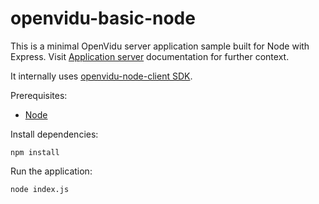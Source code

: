# openvidu-basic-node

This is a minimal OpenVidu server application sample built for Node with Express. Visit [Application server](https://docs.openvidu.io/en/stable/application-server/) documentation for further context.

It internally uses [openvidu-node-client SDK](https://docs.openvidu.io/en/stable/reference-docs/openvidu-node-client/).

Prerequisites:

- [Node](https://nodejs.org/es/download/)

Install dependencies:

```
npm install
```

Run the application:

```
node index.js
```